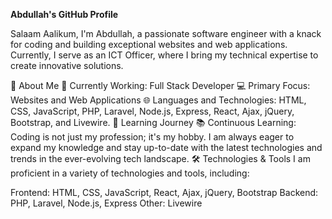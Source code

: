 **Abdullah's GitHub Profile**

Salaam Aalikum, I'm Abdullah, a passionate software engineer with a knack for coding and building exceptional websites and web applications. Currently, I serve as an ICT Officer, where I bring my technical expertise to create innovative solutions.

🚀 About Me
🔭 Currently Working: Full Stack Developer
💻 Primary Focus: Websites and Web Applications
🌐 Languages and Technologies: HTML, CSS, JavaScript, PHP, Laravel, Node.js, Express, React, Ajax, jQuery, Bootstrap, and Livewire.
🌱 Learning Journey
📚 Continuous Learning: Coding is not just my profession; it's my hobby. I am always eager to expand my knowledge and stay up-to-date with the latest technologies and trends in the ever-evolving tech landscape.
🛠️ Technologies & Tools
I am proficient in a variety of technologies and tools, including:

Frontend: HTML, CSS, JavaScript, React, Ajax, jQuery, Bootstrap
Backend: PHP, Laravel, Node.js, Express
Other: Livewire

